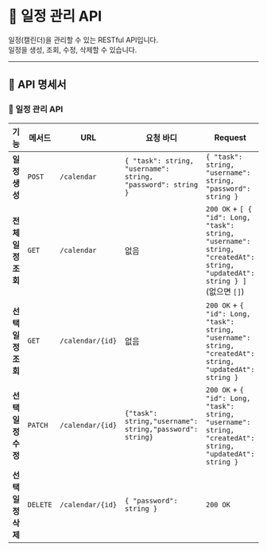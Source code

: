 # 📅 일정 관리 API

일정(캘린더)을 관리할 수 있는 RESTful API입니다.  
일정을 생성, 조회, 수정, 삭제할 수 있습니다.

---

## 📌 API 명세서

### 📝 일정 관리 API

| 기능 | 메서드 | URL | 요청 바디 | Request | 응답 (실패) |
|------|--------|------------|------------|------------|------------|
| **일정 생성** | `POST` | `/calendar` | `{ "task": string, "username": string, "password": string }` | `{ "task": string, "username": string, "password": string }` | `400 Bad Request` |
| **전체 일정 조회** | `GET` | `/calendar` | 없음 | `200 OK` + `[ { "id": Long, "task": string, "username": string, "createdAt": string, "updatedAt": string } ]` (없으면 `[]`) | 없음 |
| **선택 일정 조회** | `GET` | `/calendar/{id}` | 없음 | `200 OK` + `{ "id": Long, "task": string, "username": string, "createdAt": string, "updatedAt": string }` | `404 Not Found` |
| **선택 일정 수정** | `PATCH` | `/calendar/{id}` | `{"task": string,"username": string,"password": string}` | `200 OK` + `{ "id": Long, "task": string, "username": string, "createdAt": string, "updatedAt": string }` | `400 Bad Request` | 
| **선택 일정 삭제** | `DELETE` | `/calendar/{id}` | `{ "password": string }` | `200 OK` | `404 Not Found` |

